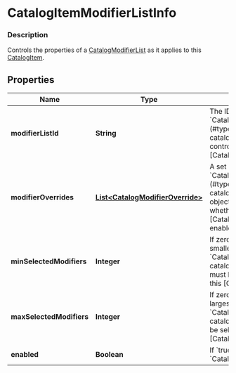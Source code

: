 
# CatalogItemModifierListInfo

### Description

Controls the properties of a [CatalogModifierList](#type-catalogmodifierlist) as it applies to this [CatalogItem](#type-catalogitem).

## Properties
Name | Type | Description | Notes
------------ | ------------- | ------------- | -------------
**modifierListId** | **String** | The ID of the &#x60;CatalogModifierList](#type-catalogmodifierlist) controlled by this [CatalogModifierListInfo&#x60;. | 
**modifierOverrides** | [**List&lt;CatalogModifierOverride&gt;**](CatalogModifierOverride.md) | A set of &#x60;CatalogModifierOverride](#type-catalogmodifieroverride) objects that override whether a given [CatalogModifier&#x60; is enabled by default. |  [optional]
**minSelectedModifiers** | **Integer** | If zero or larger, the smallest number of &#x60;CatalogModifier](#type-catalogmodifier)s that must be selected from this [CatalogModifierList&#x60;. |  [optional]
**maxSelectedModifiers** | **Integer** | If zero or larger, the largest number of &#x60;CatalogModifier](#type-catalogmodifier)s that can be selected from this [CatalogModifierList&#x60;. |  [optional]
**enabled** | **Boolean** | If &#x60;true&#x60;, enable this &#x60;CatalogModifierList&#x60;. |  [optional]



